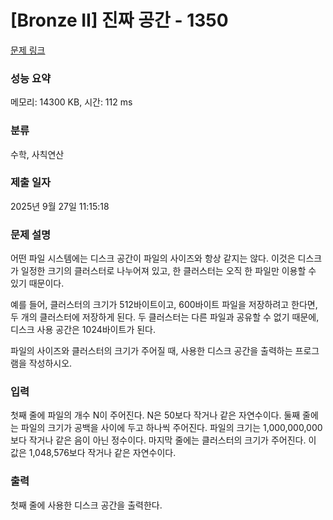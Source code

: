 # [Bronze II] 진짜 공간 - 1350 

[문제 링크](https://www.acmicpc.net/problem/1350) 

### 성능 요약

메모리: 14300 KB, 시간: 112 ms

### 분류

수학, 사칙연산

### 제출 일자

2025년 9월 27일 11:15:18

### 문제 설명

<p>어떤 파일 시스템에는 디스크 공간이 파일의 사이즈와 항상 같지는 않다. 이것은 디스크가 일정한 크기의 클러스터로 나누어져 있고, 한 클러스터는 오직 한 파일만 이용할 수 있기 때문이다.</p>

<p>예를 들어, 클러스터의 크기가 512바이트이고, 600바이트 파일을 저장하려고 한다면, 두 개의 클러스터에 저장하게 된다. 두 클러스터는 다른 파일과 공유할 수 없기 때문에, 디스크 사용 공간은 1024바이트가 된다.</p>

<p>파일의 사이즈와 클러스터의 크기가 주어질 때, 사용한 디스크 공간을 출력하는 프로그램을 작성하시오.</p>

### 입력 

 <p>첫째 줄에 파일의 개수 N이 주어진다. N은 50보다 작거나 같은 자연수이다. 둘째 줄에는 파일의 크기가 공백을 사이에 두고 하나씩 주어진다. 파일의 크기는 1,000,000,000보다 작거나 같은 음이 아닌 정수이다. 마지막 줄에는 클러스터의 크기가 주어진다. 이 값은 1,048,576보다 작거나 같은 자연수이다.</p>

### 출력 

 <p>첫째 줄에 사용한 디스크 공간을 출력한다.</p>

